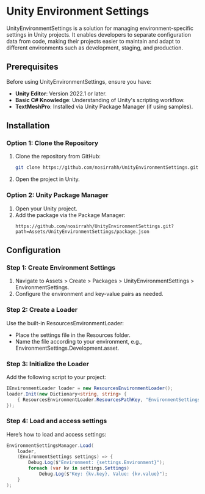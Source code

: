 # Unity Environment Settings

UnityEnvironmentSettings is a solution for managing environment-specific settings in Unity projects. It enables developers to separate configuration data from code, making their projects easier to maintain and adapt to different environments such as development, staging, and production.

## Prerequisites
Before using UnityEnvironmentSettings, ensure you have:
- **Unity Editor**: Version 2022.1 or later.
- **Basic C# Knowledge**: Understanding of Unity's scripting workflow.
- **TextMeshPro**: Installed via Unity Package Manager (if using samples).

## Installation
### Option 1: Clone the Repository
1. Clone the repository from GitHub:
   ```bash 
   git clone https://github.com/nosirrahh/UnityEnvironmentSettings.git 
   ```
2. Open the project in Unity.
### Option 2: Unity Package Manager
1. Open your Unity project.
2. Add the package via the Package Manager:
   ```
   https://github.com/nosirrahh/UnityEnvironmentSettings.git?path=Assets/UnityEnvironmentSettings/package.json
   ```

## Configuration
### Step 1: Create Environment Settings
1. Navigate to Assets > Create > Packages > UnityEnvironmentSettings > EnvironmentSettings.
2. Configure the environment and key-value pairs as needed.
### Step 2: Create a Loader
Use the built-in ResourcesEnvironmentLoader:
* Place the settings file in the Resources folder.
* Name the file according to your environment, e.g., EnvironmentSettings.Development.asset.
### Step 3: Initialize the Loader
Add the following script to your project:
```csharp
IEnvironmentLoader loader = new ResourcesEnvironmentLoader();
loader.Init(new Dictionary<string, string> {
    { ResourcesEnvironmentLoader.ResourcesPathKey, "EnvironmentSettings.Development" }
});
```
### Step 4: Load and access settings
Here’s how to load and access settings:
```csharp
EnvironmentSettingsManager.Load(
    loader,
    (EnvironmentSettings settings) => {
        Debug.Log($"Environment: {settings.Environment}");
        foreach (var kv in settings.Settings)
            Debug.Log($"Key: {kv.key}, Value: {kv.value}");
    }
);
```